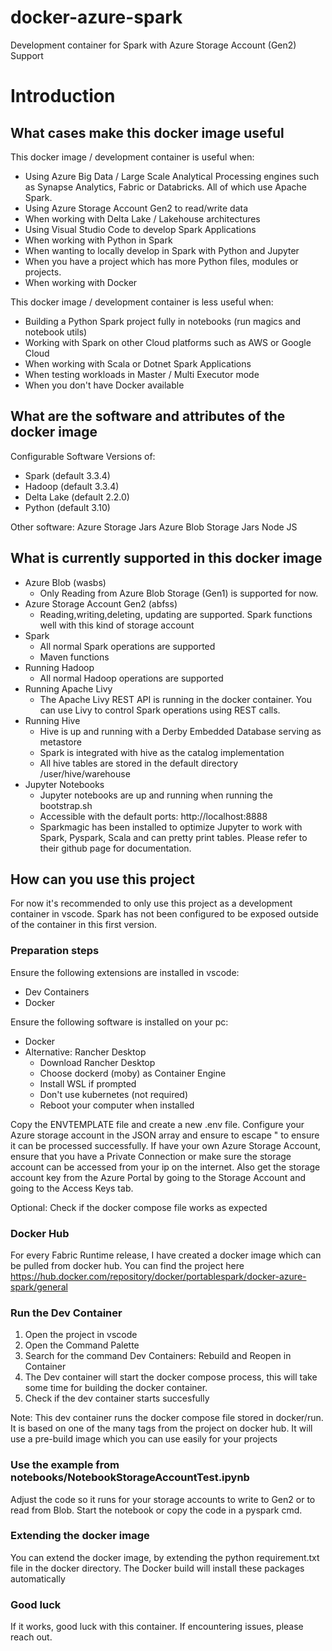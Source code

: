 # docker-azure-spark
Development container for Spark with Azure Storage Account (Gen2) Support

# Introduction

## What cases make this docker image useful

This docker image / development container is useful when:
- Using Azure Big Data / Large Scale Analytical Processing engines such as Synapse Analytics, Fabric or Databricks. All of which use Apache Spark.
- Using Azure Storage Account Gen2 to read/write data
- When working with Delta Lake / Lakehouse architectures
- Using Visual Studio Code to develop Spark Applications
- When working with Python in Spark
- When wanting to locally develop in Spark with Python and Jupyter
- When you have a project which has more Python files, modules or projects.
- When working with Docker

This docker image / development container is less useful when:
- Building a Python Spark project fully in notebooks (run magics and notebook utils)
- Working with Spark on other Cloud platforms such as AWS or Google Cloud
- When working with Scala or Dotnet Spark Applications
- When testing workloads in Master / Multi Executor mode
- When you don't have Docker available

## What are the software and attributes of the docker image

Configurable Software Versions of:
- Spark (default 3.3.4)
- Hadoop (default 3.3.4)
- Delta Lake (default 2.2.0)
- Python (default 3.10)

Other software:
Azure Storage Jars
Azure Blob Storage Jars
Node JS

## What is currently supported in this docker image

- Azure Blob (wasbs)
  - Only Reading from Azure Blob Storage (Gen1) is supported for now.
- Azure Storage Account Gen2 (abfss)
  - Reading,writing,deleting, updating are supported. Spark functions well with this kind of storage account
- Spark
  - All normal Spark operations are supported
  - Maven functions
- Running Hadoop
  - All normal Hadoop operations are supported
- Running Apache Livy
  - The Apache Livy REST API is running in the docker container. You can use Livy to control Spark operations using REST calls.
- Running Hive
  - Hive is up and running with a Derby Embedded Database serving as metastore
  - Spark is integrated with hive as the catalog implementation
  - All hive tables are stored in the default directory /user/hive/warehouse
- Jupyter Notebooks
  - Jupyter notebooks are up and running when running the bootstrap.sh
  - Accessible with the default ports: http://localhost:8888
  - Sparkmagic has been installed to optimize Jupyter to work with Spark, Pyspark, Scala and can pretty print tables. Please refer to their github page for documentation.

## How can you use this project

For now it's recommended to only use this project as a development container in vscode. Spark has not been configured to be exposed outside of the container in this first version.

### Preparation steps

Ensure the following extensions are installed in vscode:
- Dev Containers
- Docker

Ensure the following software is installed on your pc:
- Docker
- Alternative: Rancher Desktop
  - Download Rancher Desktop
  - Choose dockerd (moby) as Container Engine
  - Install WSL if prompted
  - Don't use kubernetes (not required)
  - Reboot your computer when installed

Copy the ENVTEMPLATE file and create a new .env file. Configure your Azure storage account in the JSON array and ensure to escape " to ensure it can be processed successfully. If have your own Azure Storage Account, ensure that you have a Private Connection or make sure the storage account can be accessed from your ip on the internet. Also get the storage account key from the Azure Portal by going to the Storage Account and going to the Access Keys tab.

Optional:
Check if the docker compose file works as expected

### Docker Hub

For every Fabric Runtime release, I have created a docker image which can be pulled from docker hub. You can find the project here https://hub.docker.com/repository/docker/portablespark/docker-azure-spark/general

### Run the Dev Container

1. Open the project in vscode
2. Open the Command Palette
3. Search for the command Dev Containers: Rebuild and Reopen in Container
4. The Dev container will start the docker compose process, this will take some time for building the docker container.
5. Check if the dev container starts succesfully

Note: This dev container runs the docker compose file stored in docker/run. It is based on one of the many tags from the project on docker hub. It will use a pre-build image which you can use easily for your projects
   
### Use the example from notebooks/NotebookStorageAccountTest.ipynb

Adjust the code so it runs for your storage accounts to write to Gen2 or to read from Blob. Start the notebook or copy the code in a pyspark cmd.

### Extending the docker image

You can extend the docker image, by extending the python requirement.txt file in the docker directory. The Docker build will install these packages automatically

### Good luck

If it works, good luck with this container. If encountering issues, please reach out.